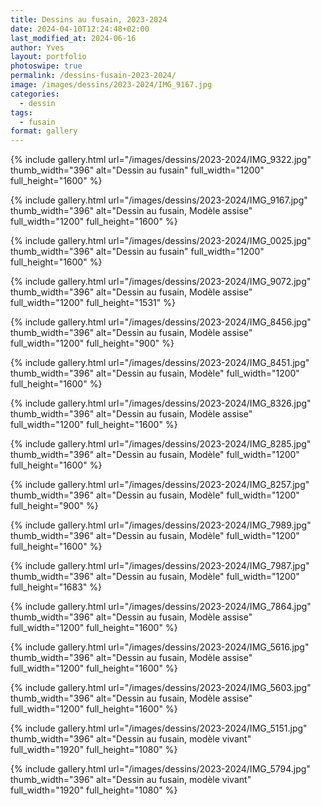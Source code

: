 ```yaml
---
title: Dessins au fusain, 2023-2024
date: 2024-04-10T12:24:48+02:00
last_modified_at: 2024-06-16
author: Yves
layout: portfolio
photoswipe: true
permalink: /dessins-fusain-2023-2024/
image: /images/dessins/2023-2024/IMG_9167.jpg
categories:
  - dessin
tags:
  - fusain
format: gallery
---
```


<div class="photoswipe-gallery">
  
 {% include gallery.html
  url="/images/dessins/2023-2024/IMG_9322.jpg"
  thumb_width="396" alt="Dessin au fusain"
  full_width="1200" full_height="1600"
 %}
  
{% include gallery.html
 url="/images/dessins/2023-2024/IMG_9167.jpg"
 thumb_width="396" alt="Dessin au fusain, Modèle assise"
 full_width="1200" full_height="1600"
%}

{% include gallery.html
 url="/images/dessins/2023-2024/IMG_0025.jpg"
 thumb_width="396" alt="Dessin au fusain"
 full_width="1200" full_height="1600"
%}

{% include gallery.html
 url="/images/dessins/2023-2024/IMG_9072.jpg"
 thumb_width="396" alt="Dessin au fusain, Modèle assise"
 full_width="1200" full_height="1531"
%}

{% include gallery.html
 url="/images/dessins/2023-2024/IMG_8456.jpg"
 thumb_width="396" alt="Dessin au fusain, Modèle assise"
 full_width="1200" full_height="900"
%}

{% include gallery.html
 url="/images/dessins/2023-2024/IMG_8451.jpg"
 thumb_width="396" alt="Dessin au fusain, Modèle"
 full_width="1200" full_height="1600"
%}

{% include gallery.html
 url="/images/dessins/2023-2024/IMG_8326.jpg"
 thumb_width="396" alt="Dessin au fusain, Modèle assise"
 full_width="1200" full_height="1600"
%}

{% include gallery.html
 url="/images/dessins/2023-2024/IMG_8285.jpg"
 thumb_width="396" alt="Dessin au fusain, Modèle"
 full_width="1200" full_height="1600"
%}

{% include gallery.html
 url="/images/dessins/2023-2024/IMG_8257.jpg"
 thumb_width="396" alt="Dessin au fusain, Modèle"
 full_width="1200" full_height="900"
%}

{% include gallery.html
 url="/images/dessins/2023-2024/IMG_7989.jpg"
 thumb_width="396" alt="Dessin au fusain, Modèle"
 full_width="1200" full_height="1600"
%}

{% include gallery.html
 url="/images/dessins/2023-2024/IMG_7987.jpg"
 thumb_width="396" alt="Dessin au fusain, Modèle"
 full_width="1200" full_height="1683"
%}

{% include gallery.html
 url="/images/dessins/2023-2024/IMG_7864.jpg"
 thumb_width="396" alt="Dessin au fusain, Modèle assise"
 full_width="1200" full_height="1600"
%}
 
{% include gallery.html
 url="/images/dessins/2023-2024/IMG_5616.jpg"
 thumb_width="396" alt="Dessin au fusain, Modèle assise"
 full_width="1200" full_height="1600"
%}

{% include gallery.html
 url="/images/dessins/2023-2024/IMG_5603.jpg"
 thumb_width="396" alt="Dessin au fusain, Modèle assise"
 full_width="1200" full_height="1600"
%}

{% include gallery.html
 url="/images/dessins/2023-2024/IMG_5151.jpg"
 thumb_width="396" alt="Dessin au fusain, modèle vivant"
 full_width="1920" full_height="1080"
%}

{% include gallery.html
 url="/images/dessins/2023-2024/IMG_5794.jpg"
 thumb_width="396" alt="Dessin au fusain, modèle vivant"
 full_width="1920" full_height="1080"
%}

</div>